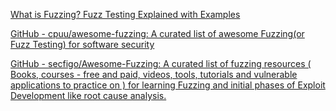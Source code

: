 
[What is Fuzzing? Fuzz Testing Explained with Examples](https://www.freecodecamp.org/news/whats-fuzzing-fuzz-testing-explained)

[GitHub - cpuu/awesome-fuzzing: A curated list of awesome Fuzzing(or Fuzz Testing) for software security](https://github.com/cpuu/awesome-fuzzing)

[GitHub - secfigo/Awesome-Fuzzing: A curated list of fuzzing resources ( Books, courses - free and paid, videos, tools, tutorials and vulnerable applications to practice on ) for learning Fuzzing and initial phases of Exploit Development like root cause analysis.](https://github.com/secfigo/Awesome-Fuzzing)
